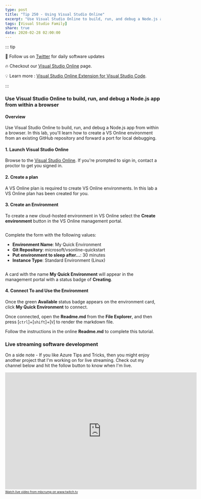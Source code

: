 ```yaml
---
type: post
title: "Tip 250 - Using Visual Studio Online"
excerpt: "Use Visual Studio Online to build, run, and debug a Node.js app from within a browser"
tags: [Visual Studio Family]
share: true
date: 2020-02-28 02:00:00
---
```


::: tip 

:bell: Follow us on [Twitter](https://twitter.com/intent/follow?screen_name=code) for daily software updates

:fire: Checkout our [Visual Studio Online](https://visualstudio.microsoft.com/services/visual-studio-online/?WT.mc_id=microsoft-azuredevtips-azureappsdev) page.

:bulb: Learn more : [Visual Studio Online Extension for Visual Studio Code](https://marketplace.visualstudio.com/items?itemName=ms-vsonline.vsonline).

:::

### Use Visual Studio Online to build, run, and debug a Node.js app from within a browser

#### Overview

Use Visual Studio Online to build, run, and debug a Node.js app from within a browser. In this lab, you'll learn how to create a VS Online environment from an existing GitHub repository and forward a port for local debugging.

#### 1. Launch Visual Studio Online

Browse to the [Visual Studio Online](https://online.visualstudio.com/environments?WT.mc_id=other-azuredevtips-azureappsdev). If you're prompted to sign in, contact a proctor to get you signed in.

#### 2. Create a plan

A VS Online plan is required to create VS Online environments. In this lab a VS Online plan has been created for you.

#### 3. Create an Environment

To create a new cloud-hosted environment in VS Online select the **Create environment** button in the VS Online management portal.

<img :src="$withBase('/files/create-env-vso-01.png')">

Complete the form with the following values:

- **Environment Name**: My Quick Environment
- **Git Repository**: microsoft/vsonline-quickstart
- **Put environment to sleep after...**: 30 minutes
- **Instance Type**: Standard Environment (Linux)

<img :src="$withBase('/files/create-quickstart-vso-02.png')">

A card with the name **My Quick Environment** will appear in the management portal with a status badge of **Creating**.

#### 4. Connect To and Use the Environment

Once the green **Available** status badge appears on the environment card, click **My Quick Environment** to connect.

Once connected, open the **Readme.md** from the **File Explorer**, and then press [`ctrl`]+[`shift`]+[`V`] to render the markdown file.

Follow the instructions in the online **Readme.md** to complete this tutorial.

### Live streaming software development

On a side note - If you like Azure Tips and Tricks, then you might enjoy another project that I'm working on for live streaming. Check out my channel below and hit the follow button to know when I'm live. 

<iframe src="https://player.twitch.tv/?channel=mbcrump" frameborder="0" allowfullscreen="true" scrolling="no" height="378" width="620"></iframe><a href="https://www.twitch.tv/mbcrump?tt_content=text_link&tt_medium=live_embed" style="padding:2px 0px 4px; display:block; width:345px; font-weight:normal; font-size:10px; text-decoration:underline;">Watch live video from mbcrump on www.twitch.tv</a>